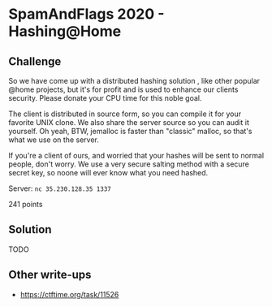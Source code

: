 # SpamAndFlags 2020 - Hashing@Home

## Challenge

So we have come up with a distributed hashing solution , like other popular @home projects, but it's for profit and is used to enhance our clients security. Please donate your CPU time for this noble goal.

The client is distributed in source form, so you can compile it for your favorite UNIX clone. We also share the server source so you can audit it yourself.
Oh yeah, BTW, jemalloc is faster than "classic" malloc, so that's what we use on the server.

If you're a client of ours, and worried that your hashes will be sent to normal people, don't worry. We use a very secure salting method with a secure secret key, so noone will ever know what you need hashed.

Server: `nc 35.230.128.35 1337`

241 points

## Solution

TODO

## Other write-ups

- <https://ctftime.org/task/11526>
